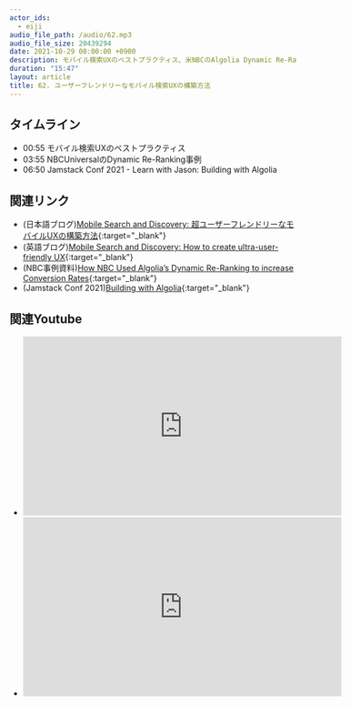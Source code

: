 ```yaml
---
actor_ids:
  - eiji
audio_file_path: /audio/62.mp3
audio_file_size: 20439294
date: 2021-10-29 00:00:00 +0900
description: モバイル検索UXのベストプラクティス、米NBCのAlgolia Dynamic Re-Ranking事例、Jamstack ConfのLearn with JasonセッションのBuilding with Algoliaについて話しました
duration: "15:47"
layout: article
title: 62. ユーザーフレンドリーなモバイル検索UXの構築方法
---
```


## タイムライン

- 00:55 モバイル検索UXのベストプラクティス
- 03:55 NBCUniversalのDynamic Re-Ranking事例
- 06:50 Jamstack Conf 2021 - Learn with Jason: Building with Algolia
  
## 関連リンク

- (日本語ブログ)[Mobile Search and Discovery: 超ユーザーフレンドリーなモバイルUXの構築方法](https://shinodogg.com/2021/10/27/mobile-search-discovery-ux-best-practices/){:target="_blank"}
- (英語ブログ)[Mobile Search and Discovery: How to create ultra-user-friendly UX](https://www.algolia.com/blog/ux/mobile-search-ux-best-practices/){:target="_blank"}
- (NBC事例資料)[How NBC Used Algolia’s Dynamic Re-Ranking to increase Conversion Rates](https://resources.algolia.com/customer-stories/nbcuniversal){:target="_blank"}
- (Jamstack Conf 2021)[Building with Algolia](https://jamstackconf.com/talk/c0687782112c/building-with-algolia/){:target="_blank"}

## 関連Youtube

- <iframe width="560" height="315" src="https://www.youtube.com/embed/_EY1yy4Whes" title="YouTube video player" frameborder="0" allow="accelerometer; autoplay; clipboard-write; encrypted-media; gyroscope; picture-in-picture" allowfullscreen></iframe>
- <iframe width="560" height="315" src="https://www.youtube.com/embed/7WQ00Y-80qs" title="YouTube video player" frameborder="0" allow="accelerometer; autoplay; clipboard-write; encrypted-media; gyroscope; picture-in-picture" allowfullscreen></iframe>